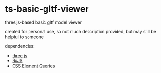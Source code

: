 # ts-basic-gltf-viewer
three.js-based basic gltf model viewer

created for personal use, so not much description provided, but may still be helpful to someone

dependencies:
- <a href="https://github.com/mrdoob/three.js">three.js<a>
- <a href="https://github.com/ReactiveX/rxjs">RxJS<a>
- <a href="https://github.com/marcj/css-element-queries">CSS Element Queries<a>